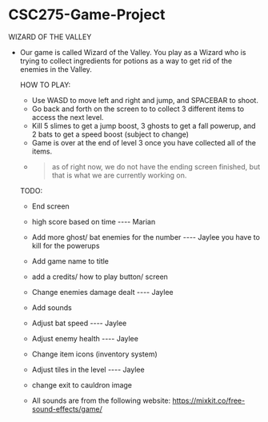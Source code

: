 # CSC275-Game-Project
WIZARD OF THE VALLEY

- Our game is called Wizard of the Valley. You play as a Wizard who is trying to collect ingredients for potions
  as a way to get rid of the enemies in the Valley.
  
  HOW TO PLAY:
  - Use WASD to move left and right and jump, and SPACEBAR to shoot.
  - Go back and forth on the screen to to collect 3 different items to access the next level.
  - Kill 5 slimes to get a jump boost, 3 ghosts to get a fall powerup, and 2 bats to get a speed boost (subject to change)
  - Game is over at the end of level 3 once you have collected all of the items.
   - > as of right now, we do not have the ending screen finished, but that is what we are currently working on.
   
   TODO:
   
   - End screen
   - high score based on time                      ---- Marian
   - Add more ghost/ bat enemies for the number    ---- Jaylee
      you have to kill for the powerups
   - Add game name to title
   - add a credits/ how to play button/ screen
   - Change enemies damage dealt                   ---- Jaylee
   - Add sounds
   - Adjust bat speed                              ---- Jaylee
   - Adjust enemy health                           ---- Jaylee
   - Change item icons (inventory system)
   - Adjust tiles in the level                     ---- Jaylee
   - change exit to cauldron image
   
   
   - All sounds are from the following website: https://mixkit.co/free-sound-effects/game/
